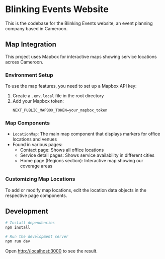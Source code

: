 # Blinking Events Website

This is the codebase for the Blinking Events website, an event planning company based in Cameroon.

## Map Integration

This project uses Mapbox for interactive maps showing service locations across Cameroon. 

### Environment Setup

To use the map features, you need to set up a Mapbox API key:

1. Create a `.env.local` file in the root directory
2. Add your Mapbox token:
   ```
   NEXT_PUBLIC_MAPBOX_TOKEN=your_mapbox_token
   ```

### Map Components

- `LocationMap`: The main map component that displays markers for office locations and venues
- Found in various pages:
  - Contact page: Shows all office locations
  - Service detail pages: Shows service availability in different cities
  - Home page (Regions section): Interactive map showing our coverage areas

### Customizing Map Locations

To add or modify map locations, edit the location data objects in the respective page components.

## Development

```bash
# Install dependencies
npm install

# Run the development server
npm run dev
```

Open [http://localhost:3000](http://localhost:3000) to see the result.
